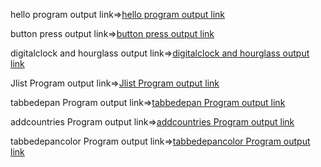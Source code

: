 hello program output link=>[hello program output link](https://github.com/poojaK853/JavaPrograms/blob/main/Swing%20programs/p4_a.png)

button press output link=>[button press output link](https://github.com/poojaK853/JavaPrograms/blob/main/Swing%20programs/p4_b.png)

digitalclock and hourglass output link=>[digitalclock and hourglass output link](https://github.com/poojaK853/JavaPrograms/blob/main/Swing%20programs/p4_c.jpg)

Jlist Program output link=>[Jlist Program output link](https://github.com/poojaK853/JavaPrograms/blob/main/p5_a.png)

tabbedepan Program output link=>[tabbedepan Program output link](https://github.com/poojaK853/JavaPrograms/blob/main/p5_b.png)

addcountries Program output link=>[addcountries Program output link](https://github.com/poojaK853/JavaPrograms/blob/main/p5_c.png)

tabbedepancolor Program output link=>[tabbedepancolor Program output link](https://github.com/poojaK853/JavaPrograms/blob/main/p5_d.png)
